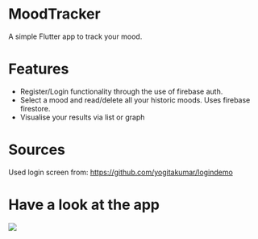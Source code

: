 # MoodTracker
A simple Flutter app to track your mood.

# Features
- Register/Login functionality through the use of firebase auth.
- Select a mood and read/delete all your historic moods. Uses firebase firestore. 
- Visualise your results via list or graph

# Sources
Used login screen from: https://github.com/yogitakumar/logindemo

# Have a look at the app
![](20210909_091907.gif)
